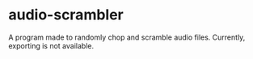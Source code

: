 # audio-scrambler
A program made to randomly chop and scramble audio files. Currently, exporting is not available.
